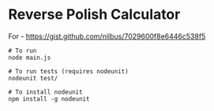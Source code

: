 Reverse Polish Calculator
==============

For - https://gist.github.com/nilbus/7029600f8e6446c538f5

```
# To run
node main.js

# To run tests (requires nodeunit)
nodeunit test/

# To install nodeunit
npm install -g nodeunit

